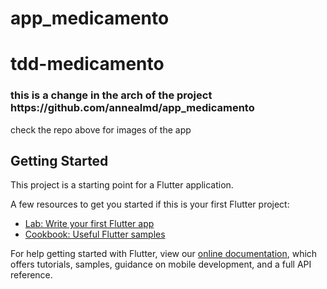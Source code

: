 # app_medicamento

<h1> tdd-medicamento </h1>
<h3>this is a change in the arch of the project <br>
https://github.com/annealmd/app_medicamento</h3>
check the repo above for images of the app

## Getting Started

This project is a starting point for a Flutter application.

A few resources to get you started if this is your first Flutter project:

- [Lab: Write your first Flutter app](https://flutter.dev/docs/get-started/codelab)
- [Cookbook: Useful Flutter samples](https://flutter.dev/docs/cookbook)

For help getting started with Flutter, view our
[online documentation](https://flutter.dev/docs), which offers tutorials,
samples, guidance on mobile development, and a full API reference.
